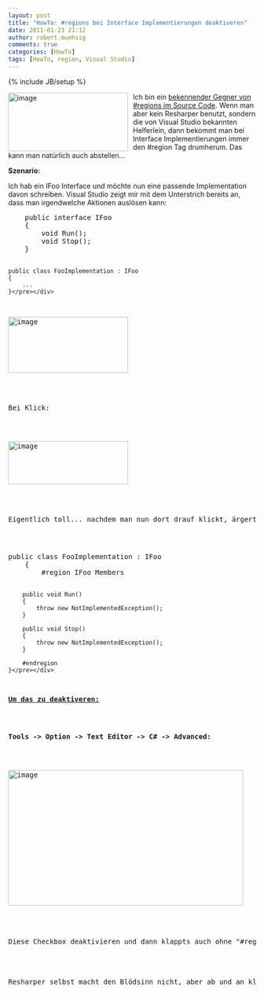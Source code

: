 ```yaml
---
layout: post
title: "HowTo: #regions bei Interface Implementierungen deaktiveren"
date: 2011-01-23 21:12
author: robert.muehsig
comments: true
categories: [HowTo]
tags: [HowTo, region, Visual Studio]
---
```

{% include JB/setup %}
<p><a href="{{BASE_PATH}}/assets/wp-images/image1168.png"><img style="border-bottom: 0px; border-left: 0px; margin: 0px 10px 0px 0px; display: inline; border-top: 0px; border-right: 0px" title="image" border="0" alt="image" align="left" src="{{BASE_PATH}}/assets/wp-images/image_thumb350.png" width="244" height="119" /></a> </p>  <p>Ich bin ein <a href="{{BASE_PATH}}/2010/09/08/region-failcode/">bekennender Gegner von #regions im Source Code</a>. Wenn man aber kein Resharper benutzt, sondern die von Visual Studio bekannten Helferlein, dann bekommt man bei Interface Implementierungen immer den #region Tag drumherum. Das kann man natürlich auch abstellen...</p> <!--more-->  <p><strong>Szenario:</strong></p>  <p>Ich hab ein IFoo Interface und möchte nun eine passende Implementation davon schreiben. Visual Studio zeigt mir mit dem Unterstrich bereits an, dass man irgendwelche Aktionen auslösen kann:</p>  <div style="padding-bottom: 0px; margin: 0px; padding-left: 0px; padding-right: 0px; display: inline; float: none; padding-top: 0px" id="scid:812469c5-0cb0-4c63-8c15-c81123a09de7:94a77c08-6acc-42d4-a331-0ddacd3598a7" class="wlWriterEditableSmartContent"><pre name="code" class="c#">    public interface IFoo
    {
        void Run();
        void Stop();
    }

    public class FooImplementation : IFoo
    {
		...
    }</pre></div>

<p><a href="{{BASE_PATH}}/assets/wp-images/image1169.png"><img style="border-bottom: 0px; border-left: 0px; display: inline; border-top: 0px; border-right: 0px" title="image" border="0" alt="image" src="{{BASE_PATH}}/assets/wp-images/image_thumb351.png" width="244" height="114" /></a> </p>

<p>Bei Klick:</p>

<p><a href="{{BASE_PATH}}/assets/wp-images/image1170.png"><img style="border-bottom: 0px; border-left: 0px; display: inline; border-top: 0px; border-right: 0px" title="image" border="0" alt="image" src="{{BASE_PATH}}/assets/wp-images/image_thumb352.png" width="244" height="88" /></a> </p>

<p>Eigentlich toll... nachdem man nun dort drauf klickt, ärgert man sich erst einmal, weil #regions im Code sind:</p>

<div style="padding-bottom: 0px; margin: 0px; padding-left: 0px; padding-right: 0px; display: inline; float: none; padding-top: 0px" id="scid:812469c5-0cb0-4c63-8c15-c81123a09de7:a3284198-1452-4313-9ea9-1fa7397730f2" class="wlWriterEditableSmartContent"><pre name="code" class="c#">public class FooImplementation : IFoo
    {
        #region IFoo Members

        public void Run()
        {
            throw new NotImplementedException();
        }

        public void Stop()
        {
            throw new NotImplementedException();
        }

        #endregion
    }</pre></div>

<p><strong><u>Um das zu deaktiveren:</u></strong></p>

<p><strong>Tools -&gt; Option -&gt; Text Editor -&gt; C# -&gt; Advanced:</strong></p>

<p><a href="{{BASE_PATH}}/assets/wp-images/image1171.png"><img style="border-bottom: 0px; border-left: 0px; display: inline; border-top: 0px; border-right: 0px" title="image" border="0" alt="image" src="{{BASE_PATH}}/assets/wp-images/image_thumb353.png" width="478" height="276" /></a> </p>

<p>Diese Checkbox deaktivieren und dann klappts auch ohne "#region...” :)</p>

<p>Resharper selbst macht den Blödsinn nicht, aber ab und an klickt man vielleicht versehentlich auf die Unterstützung von Visual Studio.</p>
